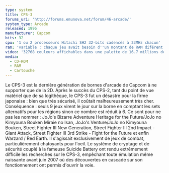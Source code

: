 ```yaml
---
type: system
title: CPS-3
forums_uri: 'http://forums.emunova.net/forum/46-arcade/'
system_type: Arcade
released: 1996
manufacturer: Capcom
bits: 32
cpu: '1 ou 2 processeurs Hitachi SH2 32-bits cadencés à 23MHz chacun'
ram: 'variable : chaque jeu avait besoin d''un montant de RAM diférent. Capacité maximale : 160Mo (8*16Mo + 4*8Mo)'
video: '32768 couleurs affichables dans une palette de 16.7 millions de couleurs. 1024 objets de 256 couleurs affichables simultanément sur 5 plans maximum.'
media:
  - CD-ROM
  - RAM
  - Cartouche
---
```

Le CPS-3 est la dernière génération de bornes d'arcade de Capcom à ne supporter que de la 2D. Après le succès du CPS-2, tant du point de vue matériel que de sa logithèque, le CPS-3 fut un désastre pour la firme japonaise : bien que très sécurisé, il coûtait malheureusement très cher.
Conséquence : seuls 9 jeux virent le jour sur la borne en comptant les sets alternatifs pour les régions sinon ce nombre est réduit à 6. Ce sont pour ne pas les nommer : JoJo's Bizarre Adventure Heritage for the Future/JoJo no Kimyouna Bouken Miraie no Isan, JoJo's Venture/JoJo no Kimyouna Bouken, Street Fighter III New Generation, Street Fighter III 2nd Impact - Giant Attack, Street Fighter III 3rd Strike - Fight for the Future et enfin Warzard / Red Earth. Il s'agissait exclusivement de jeux de combat, particulièrement chatoyants pour l'oeil.
Le système de cryptage et de sécurité couplé à la fameuse Suicide Battery ont rendu extrêmement difficile les recherches sur le CPS-3, empêchant toute émulation même naissante avant juin 2007 où des découvertes en cascade sur son fonctionnement ont permis d'ouvrir la voie.